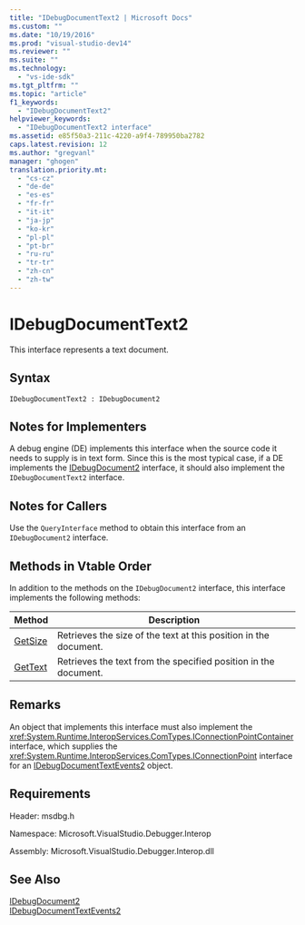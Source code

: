 ```yaml
---
title: "IDebugDocumentText2 | Microsoft Docs"
ms.custom: ""
ms.date: "10/19/2016"
ms.prod: "visual-studio-dev14"
ms.reviewer: ""
ms.suite: ""
ms.technology: 
  - "vs-ide-sdk"
ms.tgt_pltfrm: ""
ms.topic: "article"
f1_keywords: 
  - "IDebugDocumentText2"
helpviewer_keywords: 
  - "IDebugDocumentText2 interface"
ms.assetid: e85f50a3-211c-4220-a9f4-789950ba2782
caps.latest.revision: 12
ms.author: "gregvanl"
manager: "ghogen"
translation.priority.mt: 
  - "cs-cz"
  - "de-de"
  - "es-es"
  - "fr-fr"
  - "it-it"
  - "ja-jp"
  - "ko-kr"
  - "pl-pl"
  - "pt-br"
  - "ru-ru"
  - "tr-tr"
  - "zh-cn"
  - "zh-tw"
---
```

# IDebugDocumentText2
This interface represents a text document.  
  
## Syntax  
  
```  
IDebugDocumentText2 : IDebugDocument2  
```  
  
## Notes for Implementers  
 A debug engine (DE) implements this interface when the source code it needs to supply is in text form. Since this is the most typical case, if a DE implements the [IDebugDocument2](../extensibility/idebugdocument2.md) interface, it should also implement the `IDebugDocumentText2` interface.  
  
## Notes for Callers  
 Use the `QueryInterface` method to obtain this interface from an `IDebugDocument2` interface.  
  
## Methods in Vtable Order  
 In addition to the methods on the `IDebugDocument2` interface, this interface implements the following methods:  
  
|Method|Description|  
|------------|-----------------|  
|[GetSize](../extensibility/idebugdocumenttext2--getsize.md)|Retrieves the size of the text at this position in the document.|  
|[GetText](../extensibility/idebugdocumenttext2--gettext.md)|Retrieves the text from the specified position in the document.|  
  
## Remarks  
 An object that implements this interface must also implement the <xref:System.Runtime.InteropServices.ComTypes.IConnectionPointContainer> interface, which supplies the <xref:System.Runtime.InteropServices.ComTypes.IConnectionPoint> interface for an [IDebugDocumentTextEvents2](../extensibility/idebugdocumenttextevents2.md) object.  
  
## Requirements  
 Header: msdbg.h  
  
 Namespace: Microsoft.VisualStudio.Debugger.Interop  
  
 Assembly: Microsoft.VisualStudio.Debugger.Interop.dll  
  
## See Also  
 [IDebugDocument2](../extensibility/idebugdocument2.md)   
 [IDebugDocumentTextEvents2](../extensibility/idebugdocumenttextevents2.md)